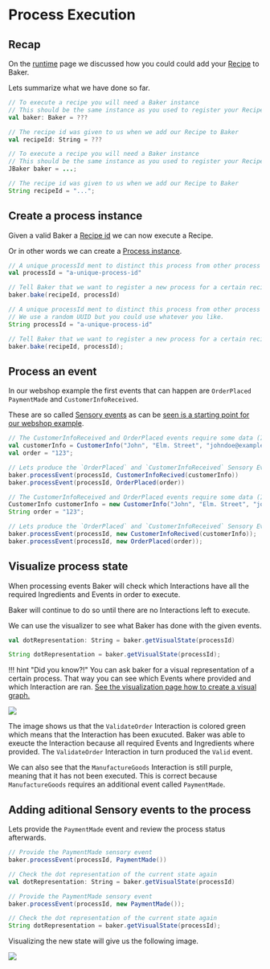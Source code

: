 # Process Execution

## Recap

On the [runtime](runtime.md) page we discussed how you could could add your [Recipe](dictionary.md#recipe) to Baker.

Lets summarize what we have done so far.

```scala tab="Scala"
// To execute a recipe you will need a Baker instance
// This should be the same instance as you used to register your Recipe
val baker: Baker = ???

// The recipe id was given to us when we add our Recipe to Baker
val recipeId: String = ???
```

```java tab="Java"
// To execute a recipe you will need a Baker instance
// This should be the same instance as you used to register your Recipe
JBaker baker = ...;

// The recipe id was given to us when we add our Recipe to Baker
String recipeId = "...";
```

## Create a process instance

Given a valid Baker a [Recipe id](dictionary.md#recipe-id) we can now execute a Recipe.

Or in other words we can create a [Process instance](dictionary.md#process-instance).

```scala tab="Scala"
// A unique processId ment to distinct this process from other process instances
val processId = "a-unique-process-id"

// Tell Baker that we want to register a new process for a certain recipe.
baker.bake(recipeId, processId)
```

```java tab="Java"
// A unique processId ment to distinct this process from other process instances
// We use a random UUID but you could use whatever you like.
String processId = "a-unique-process-id"

// Tell Baker that we want to register a new process for a certain recipe.
baker.bake(recipeId, processId);
```

## Process an event

In our webshop example the first events that can happen are `OrderPlaced` `PaymentMade` and `CustomerInfoReceived`.

These are so called [Sensory events](dictionary.md#sensory-event) as can be [seen is a starting point for our webshop example](../index.md#visual-representation).

```scala tab="Scala"
// The CustomerInfoReceived and OrderPlaced events require some data (Ingredients)
val customerInfo = CustomerInfo("John", "Elm. Street", "johndoe@example.com")
val order = "123";

// Lets produce the `OrderPlaced` and `CustomerInfoReceived` Sensory Events.
baker.processEvent(processId, CustomerInfoRecived(customerInfo))
baker.processEvent(processId, OrderPlaced(order))
```

```java tab="Java"
// The CustomerInfoReceived and OrderPlaced events require some data (Ingredients)
CustomerInfo customerInfo = new CustomerInfo("John", "Elm. Street", "johndoe@example.com");
String order = "123";

// Lets produce the `OrderPlaced` and `CustomerInfoReceived` Sensory Events.
baker.processEvent(processId, new CustomerInfoRecived(customerInfo));
baker.processEvent(processId, new OrderPlaced(order));
```

## Visualize process state

When processing events Baker will check which Interactions have all the required Ingredients and Events in order to execute.

Baker will continue to do so until there are no Interactions left to execute.

We can use the visualizer to see what Baker has done with the given events.

```scala tab="Scala"
val dotRepresentation: String = baker.getVisualState(processId)
```

```java tab="Java"
String dotRepresentation = baker.getVisualState(processId);
```

!!! hint "Did you know?!"
    You can ask baker for a visual representation of a certain process.
    That way you can see which Events where provided and which Interaction are ran.
    [See the visualization page how to create a visual graph.](recipe-visualization.md)

![](/images/webshop-state-1.svg)

The image shows us that the `ValidateOrder` Interaction is colored green which means that the Interaction has been exucuted. Baker was able to exeucte the Interaction because all required Events and Ingredients where provided.
The `ValidateOrder` Interaction in turn produced the `Valid` event.

We can also see that the `ManufactureGoods` Interaction is still purple, meaning that it has not been executed. This is correct because `ManufactureGoods` requires an additional event called `PaymentMade`.

## Adding aditional Sensory events to the process

Lets provide the `PaymentMade` event and review the process status afterwards.

```scala tab="Scala"
// Provide the PaymentMade sensory event
baker.processEvent(processId, PaymentMade())

// Check the dot representation of the current state again
val dotRepresentation: String = baker.getVisualState(processId)
```

```java tab="Java"
// Provide the PaymentMade sensory event
baker.processEvent(processId, new PaymentMade());

// Check the dot representation of the current state again
String dotRepresentation = baker.getVisualState(processId);
```

Visualizing the new state will give us the following image.

![](/images/webshop-state-2.svg)



